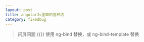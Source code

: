 ```yaml
---
layout: post
title: angularJs里面的各种坑
category: fixedbug
---
```


>闪屏问题
 {{}} 使用 ng-bind 替换，或 ng-bind-template 替换
